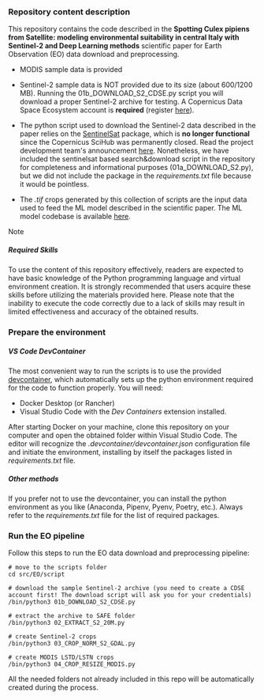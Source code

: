 ### Repository content description

This repository contains the code described in the **Spotting Culex pipiens from Satellite: modeling environmental suitability in central Italy with Sentinel-2 and Deep Learning methods** scientific paper for Earth Observation (EO) data download and preprocessing. 

 * MODIS sample data is provided

 * Sentinel-2 sample data is NOT provided due to its size (about 600/1200 MB). Running the 01b_DOWNLOAD_S2_CDSE.py script you will download a proper Sentinel-2 archive for testing. A Copernicus Data Space Ecosystem account is **required** (register [here](https://tinyurl.com/yw69kbuj)).

 * The python script used to download the Sentinel-2 data described in the paper relies on the [SentinelSat](https://sentinelsat.readthedocs.io/en/stable/index.html) package, which is **no longer functional** since the Copernicus SciHub was permanently closed. Read the project development team's announcement [here](https://github.com/sentinelsat/sentinelsat/blob/main/README.rst). Nonetheless, we have included the sentinelsat based search&download script in the repository for completeness and informational purposes (01a_DOWNLOAD_S2.py), but we did not include the package in the *requirements.txt* file because it would be pointless.

 * The *.tif* crops generated by this collection of scripts are the input data used to feed the ML model described in the scientific paper. The ML model codebase is available [here](https://github.com/loribonna/release_frontiers_wnv).

> [!NOTE]
> ##### Required Skills
> To use the content of this repository effectively, readers are expected to have basic knowledge of the Python programming language and virtual environment creation. It is strongly recommended that users acquire these skills before utilizing the materials provided here. Please note that the inability to execute the code correctly due to a lack of skills may result in limited effectiveness and accuracy of the obtained results.
   
### Prepare the environment

##### VS Code DevContainer
The most convenient way to run the scripts is to use the provided [devcontainer](https://code.visualstudio.com/docs/devcontainers/containers), which automatically sets up the python environment required for the code to function properly. You will need:
 * Docker Desktop (or Rancher)
 * Visual Studio Code with the *Dev Containers* extension installed.

After starting Docker on your machine, clone this repository on your computer and open the obtained folder within Visual Studio Code. The editor will recognize the *.devcontainer/devcontainer.json* configuration file and initiate the environment, installing by itself the packages listed in *requirements.txt* file.

##### Other methods
If you prefer not to use the devcontainer, you can install the python environment as you like (Anaconda, Pipenv, Pyenv, Poetry, etc.). Always refer to the *requirements.txt* file for the list of required packages.

 ### Run the EO pipeline
 Follow this steps to run the EO data download and preprocessing pipeline:
```
# move to the scripts folder
cd src/EO/script

# download the sample Sentinel-2 archive (you need to create a CDSE account first! The download script will ask you for your credentials)
/bin/python3 01b_DOWNLOAD_S2_CDSE.py

# extract the archive to SAFE folder
/bin/python3 02_EXTRACT_S2_20M.py

# create Sentinel-2 crops
/bin/python3 03_CROP_NORM_S2_GDAL.py

# create MODIS LSTD/LSTN crops
/bin/python3 04_CROP_RESIZE_MODIS.py

```

All the needed folders not already included in this repo will be automatically created during the process.

